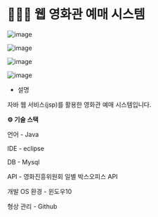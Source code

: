# 🍿🍿🍿 웹 영화관 예매 시스템
 
![image](https://user-images.githubusercontent.com/57929751/123517311-3b89ca80-d6db-11eb-8435-5980e7365df6.png)


![image](https://user-images.githubusercontent.com/57929751/123517318-447a9c00-d6db-11eb-8dcd-57300284c16c.png)


![image](https://user-images.githubusercontent.com/57929751/123517328-50665e00-d6db-11eb-9caf-38a2e66afafb.png)


![image](https://user-images.githubusercontent.com/57929751/123517334-59572f80-d6db-11eb-9a65-547f4a241cb3.png)

- 설명

자바 웹 서비스(jsp)를 활용한 영화관 예매 시스템입니다.

**⚙ 기술 스택**

언어 - Java

IDE - eclipse

DB - Mysql

API - 영화진흥위원회 일별 박스오피스 API

개발 OS 환경 - 윈도우10

형상 관리 - Github
